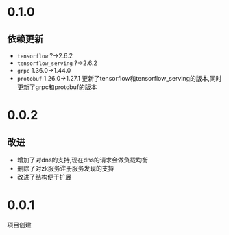 # 0.1.0

## 依赖更新

+ `tensorflow` ?->2.6.2
+ `tensorflow_serving` ?->2.6.2
+ `grpc` 1.36.0->1.44.0
+ `protobuf` 1.26.0->1.27.1
更新了tensorflow和tensorflow_serving的版本,同时更新了grpc和protobuf的版本

# 0.0.2

## 改进

+ 增加了对dns的支持,现在dns的请求会做负载均衡
+ 删除了对zk服务注册服务发现的支持
+ 改进了结构便于扩展

# 0.0.1

项目创建
